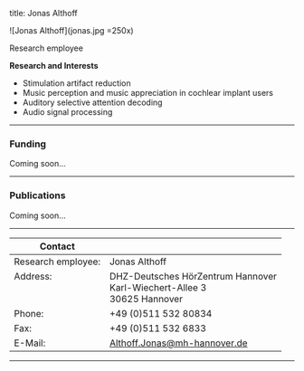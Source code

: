 title: Jonas Althoff
<!--- publications_src:sina.bib --->


![Jonas Althoff](jonas.jpg =250x)


Research employee	


**Research and Interests**

* Stimulation artifact reduction
* Music perception and music appreciation in cochlear implant users
* Auditory selective attention decoding
* Audio signal processing

---

### Funding
Coming soon...

---

### Publications
Coming soon...


---

| Contact                 |                            |
| ------------------------|--------------------------- |
| Research employee:<br>          | Jonas Althoff|
| Address: <br><br><br>   | DHZ-Deutsches HörZentrum Hannover<br> Karl-Wiechert-Allee 3 <br> 30625 Hannover |
| Phone:                  | +49 (0)511 532 80834 |
| Fax:                    | +49 (0)511 532 6833 |
| E-Mail:                 |<Althoff.Jonas@mh-hannover.de>|

---
    


